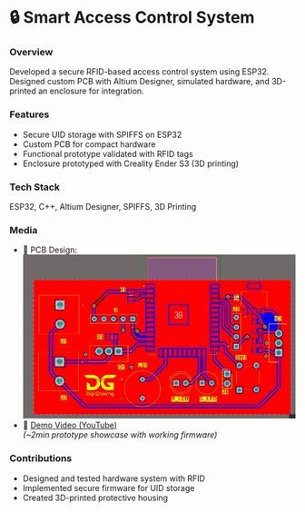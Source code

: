 # 🔒 Smart Access Control System

### Overview
Developed a secure RFID-based access control system using ESP32.  
Designed custom PCB with Altium Designer, simulated hardware, and 3D-printed an enclosure for integration.

### Features
- Secure UID storage with SPIFFS on ESP32
- Custom PCB for compact hardware
- Functional prototype validated with RFID tags
- Enclosure prototyped with Creality Ender S3 (3D printing)

### Tech Stack
ESP32, C++, Altium Designer, SPIFFS, 3D Printing

### Media
- 📸 PCB Design: ![PCB](screenshots/PCB_2D.jpg)
- 🎥 [Demo Video (YouTube)](https://youtu.be/xxxx)  
  *(~2min prototype showcase with working firmware)*

### Contributions
- Designed and tested hardware system with RFID
- Implemented secure firmware for UID storage
- Created 3D-printed protective housing


